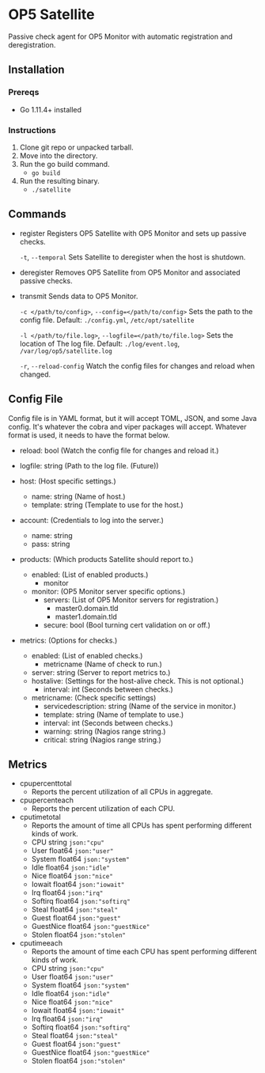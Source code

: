 # OP5 Satellite
Passive check agent for OP5 Monitor with automatic registration and deregistration.

## Installation
### Prereqs
* Go 1.11.4+ installed

### Instructions

1. Clone git repo or unpacked tarball.
2. Move into the directory.
3. Run the go build command.
    * `go build`
4. Run the resulting binary.
    * `./satellite`

## Commands

* register
    Registers OP5 Satellite with OP5 Monitor and sets up passive checks.

    `-t`, `--temporal` Sets Satellite to deregister when the host is shutdown.

* deregister
    Removes OP5 Satellite from OP5 Monitor and associated passive checks.

* transmit
    Sends data to OP5 Monitor.

    `-c </path/to/config>`, `--config=</path/to/config>` Sets the path to the config file. Default: `./config.yml`, `/etc/opt/satellite`

    `-l </path/to/file.log>`, `--logfile=</path/to/file.log>` Sets the location of The log file. Default: `./log/event.log`, `/var/log/op5/satellite.log`

    `-r`, `--reload-config` Watch the config files for changes and reload when changed.

## Config File

Config file is in YAML format, but it will accept TOML, JSON, and some Java config. It's whatever the cobra and viper packages will accept. Whatever format is used, it needs to have the format below.

* reload: bool (Watch the config file for changes and reload it.)
* logfile: string (Path to the log file. (Future))

* host: (Host specific settings.)
  * name: string (Name of host.)
  * template: string (Template to use for the host.)

* account: (Credentials to log into the server.)
  * name: string
  * pass: string

* products: (Which products Satellite should report to.)
  * enabled: (List of enabled products.)
    - monitor
  * monitor: (OP5 Monitor server specific options.)
    * servers: (List of OP5 Monitor servers for registration.)
      - master0.domain.tld
      - master1.domain.tld
    * secure: bool (Bool turning cert validation on or off.)

* metrics: (Options for checks.)
  * enabled: (List of enabled checks.)
    - metricname (Name of check to run.)
  * server: string (Server to report metrics to.)
  * hostalive: (Settings for the host-alive check. This is not optional.)
    * interval: int (Seconds between checks.)
  * metricname: (Check specific settings)
    * servicedescription: string (Name of the service in monitor.)
    * template: string (Name of template to use.)
    * interval: int (Seconds between checks.)
    * warning: string (Nagios range string.)
    * critical: string (Nagios range string.)

## Metrics
* cpupercenttotal
  * Reports the percent utilization of all CPUs in aggregate.
* cpupercenteach
  * Reports the percent utilization of each CPU.
* cputimetotal
  * Reports the amount of time all CPUs has spent performing different kinds of work.
  * CPU       string  `json:"cpu"`
  * User      float64 `json:"user"`
  * System    float64 `json:"system"`
  * Idle      float64 `json:"idle"`
  * Nice      float64 `json:"nice"`
  * Iowait    float64 `json:"iowait"`
  * Irq       float64 `json:"irq"`
  * Softirq   float64 `json:"softirq"`
  * Steal     float64 `json:"steal"`
  * Guest     float64 `json:"guest"`
  * GuestNice float64 `json:"guestNice"`
  * Stolen    float64 `json:"stolen"`
* cputimeeach
  * Reports the amount of time each CPU has spent performing different kinds of work.
  * CPU       string  `json:"cpu"`
  * User      float64 `json:"user"`
  * System    float64 `json:"system"`
  * Idle      float64 `json:"idle"`
  * Nice      float64 `json:"nice"`
  * Iowait    float64 `json:"iowait"`
  * Irq       float64 `json:"irq"`
  * Softirq   float64 `json:"softirq"`
  * Steal     float64 `json:"steal"`
  * Guest     float64 `json:"guest"`
  * GuestNice float64 `json:"guestNice"`
  * Stolen    float64 `json:"stolen"`

